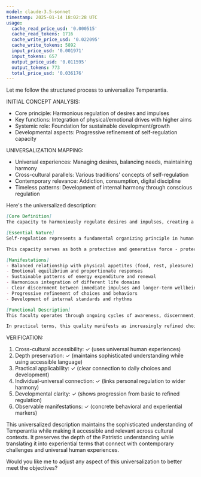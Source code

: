 ```yaml
---
model: claude-3.5-sonnet
timestamp: 2025-01-14 18:02:28 UTC
usage:
  cache_read_price_usd: '0.000515'
  cache_read_tokens: 1716
  cache_write_price_usd: '0.022095'
  cache_write_tokens: 5892
  input_price_usd: '0.001971'
  input_tokens: 657
  output_price_usd: '0.011595'
  output_tokens: 773
  total_price_usd: '0.036176'
---
```


Let me follow the structured process to universalize Temperantia.

INITIAL CONCEPT ANALYSIS:
- Core principle: Harmonious regulation of desires and impulses
- Key functions: Integration of physical/emotional drives with higher aims
- Systemic role: Foundation for sustainable development/growth
- Developmental aspects: Progressive refinement of self-regulation capacity

UNIVERSALIZATION MAPPING:
- Universal experiences: Managing desires, balancing needs, maintaining harmony
- Cross-cultural parallels: Various traditions' concepts of self-regulation
- Contemporary relevance: Addiction, consumption, digital discipline
- Timeless patterns: Development of internal harmony through conscious regulation

Here's the universalized description:

```markdown
[Core Definition]
The capacity to harmoniously regulate desires and impulses, creating a sustainable balance between immediate gratification and longer-term wellbeing. This faculty enables conscious integration of physical drives, emotional needs, and higher aspirations, fostering internal harmony and sustainable development.

[Essential Nature]
Self-regulation represents a fundamental organizing principle in human development, distinct from mere suppression or denial of desires. It operates as an active faculty of discernment that recognizes the appropriate role, timing, and expression of various human needs and impulses. Rather than opposing natural drives, it cultivates their healthy integration into a larger pattern of flourishing.

This capacity serves as both a protective and generative force - protecting from destructive excess while generating the conditions for sustainable growth. It creates the internal space necessary for higher development while maintaining healthy engagement with physical and emotional needs.

[Manifestations]
- Balanced relationship with physical appetites (food, rest, pleasure)
- Emotional equilibrium and proportionate responses
- Sustainable patterns of energy expenditure and renewal
- Harmonious integration of different life domains
- Clear discernment between immediate impulses and longer-term wellbeing
- Progressive refinement of choices and behaviors
- Development of internal standards and rhythms

[Functional Description]
This faculty operates through ongoing cycles of awareness, discernment, and conscious choice. It begins with clear recognition of impulses and desires, develops through understanding their appropriate role and timing, and matures into natural harmony between different aspects of being. Rather than forcing control, it cultivates an internal ecosystem where different needs find appropriate expression within a larger pattern of wellbeing.

In practical terms, this quality manifests as increasingly refined choices in daily life - from basic physical habits to complex emotional and social interactions. It enables sustainable engagement with life's pleasures while maintaining internal coherence and direction. This creates a foundation for both personal development and positive contribution to wider systems, as internal harmony naturally extends to external relationships and activities.
```

VERIFICATION:
1. Cross-cultural accessibility: ✓ (uses universal human experiences)
2. Depth preservation: ✓ (maintains sophisticated understanding while using accessible language)
3. Practical applicability: ✓ (clear connection to daily choices and development)
4. Individual-universal connection: ✓ (links personal regulation to wider harmony)
5. Developmental clarity: ✓ (shows progression from basic to refined regulation)
6. Observable manifestations: ✓ (concrete behavioral and experiential markers)

This universalized description maintains the sophisticated understanding of Temperantia while making it accessible and relevant across cultural contexts. It preserves the depth of the Patristic understanding while translating it into experiential terms that connect with contemporary challenges and universal human experiences.

Would you like me to adjust any aspect of this universalization to better meet the objectives?